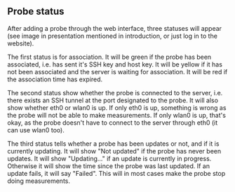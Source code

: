 ## Probe status
After adding a probe through the web interface, three statuses will appear (see
image in presentation mentioned in introduction, or just log in to the website).

The first status is for association. It will be green if the probe has been
associated, i.e. has sent it's SSH key and host key. It will be yellow if it
has not been associated and the server is waiting for association. It will be
red if the association time has expired.

The second status show whether the probe is connected to the server, i.e. there
exists an SSH tunnel at the port designated to the probe. It will also show
whether eth0 or wlan0 is up. If only eth0 is up, something is wrong as the probe
will not be able to make measurements. If only wlan0 is up, that's okay, as the
probe doesn't have to connect to the server through eth0 (it can use wlan0 too).

The third status tells whether a probe has been updates or not, and if it is
currently updating. It will show "Not updated" if the probe has never been
updates. It will show "Updating..." if an update is currently in progress.
Otherwise it will show the time since the probe was last updated. If an update
fails, it will say "Failed". This will in most cases make the probe stop doing
measurements.
